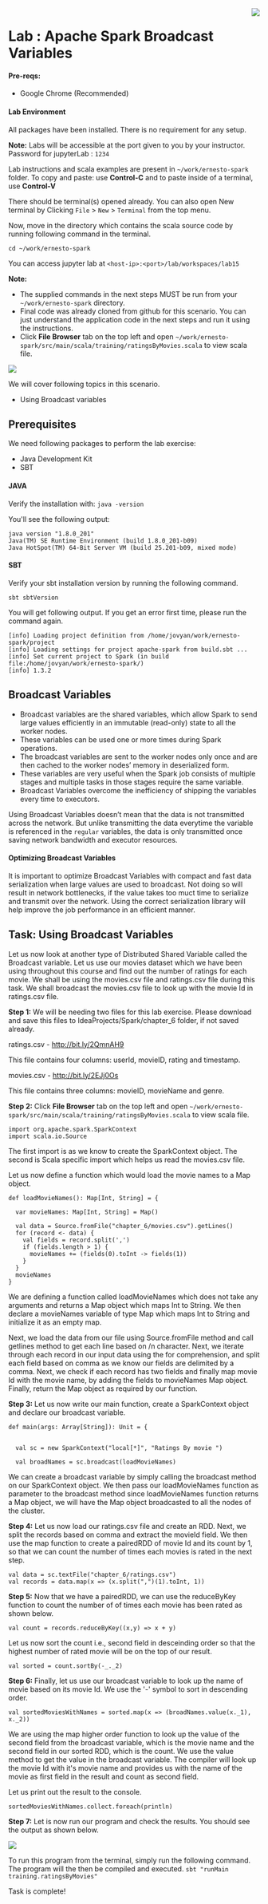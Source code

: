 <img align="right" src="./logo-small.png">

# Lab : Apache Spark Broadcast Variables

#### Pre-reqs:
- Google Chrome (Recommended)

#### Lab Environment
All packages have been installed. There is no requirement for any setup.

**Note:** Labs will be accessible at the port given to you by your instructor. Password for jupyterLab : `1234`

Lab instructions and scala examples are present in `~/work/ernesto-spark` folder. To copy and paste: use **Control-C** and to paste inside of a terminal, use **Control-V**

There should be terminal(s) opened already. You can also open New terminal by Clicking `File` > `New` > `Terminal` from the top menu.

Now, move in the directory which contains the scala source code by running following command in the terminal.

`cd ~/work/ernesto-spark`

You can access jupyter lab at `<host-ip>:<port>/lab/workspaces/lab15`


**Note:**
- The supplied commands in the next steps MUST be run from your `~/work/ernesto-spark` directory. 
- Final code was already cloned from github for this scenario. You can just understand the application code in the next steps and run it using the instructions.
- Click **File Browser** tab on the top left and open `~/work/ernesto-spark/src/main/scala/training/ratingsByMovies.scala` to view scala file.

![](./Screenshots/scala.png)

We will cover following topics in this scenario.
- Using Broadcast variables

## Prerequisites

We need following packages to perform the lab exercise: 
- Java Development Kit
- SBT


#### JAVA
Verify the installation with: `java -version` 

You'll see the following output:

```
java version "1.8.0_201"
Java(TM) SE Runtime Environment (build 1.8.0_201-b09)
Java HotSpot(TM) 64-Bit Server VM (build 25.201-b09, mixed mode)
```


#### SBT
Verify your sbt installation version by running the following command.	

`sbt sbtVersion`	

You will get following output. If you get an error first time, please run the command again.

```	
[info] Loading project definition from /home/jovyan/work/ernesto-spark/project	
[info] Loading settings for project apache-spark from build.sbt ...	
[info] Set current project to Spark (in build file:/home/jovyan/work/ernesto-spark/)	
[info] 1.3.2
```

## Broadcast Variables



- Broadcast variables are the shared variables, which allow Spark to send large values efficiently in an immutable (read-only) state to all the worker nodes.
- These variables can be used one or more times during Spark operations. 
- The broadcast variables are sent to the worker nodes only once and are then cached to the worker nodes’ memory in deserialized form. 
- These variables are very useful when the Spark job consists of multiple stages and multiple tasks in those stages require the same variable. 
- Broadcast Variables overcome the inefficiency of shipping the variables every time to executors.

Using Broadcast Variables doesn’t mean that the data is not transmitted across the network. But unlike transmitting the data everytime the variable is referenced in the `regular` variables, the data is only transmitted once saving network bandwidth and executor resources.

#### Optimizing Broadcast Variables
It is important to optimize Broadcast Variables with compact and fast data serialization when large values are used to broadcast. Not doing so will result in network bottlenecks, if the value takes too muct time to serialize and transmit over the network. Using the correct serialization library will help improve the job performance in an efficient manner.

## Task: Using Broadcast Variables

Let us now look at another type of Distributed Shared Variable called the Broadcast variable. Let us use our movies dataset which we have been using throughout this course and find out the number of ratings for each movie. We shall be using the movies.csv file and ratings.csv file during this task. We shall broadcast the movies.csv file to look up with the movie Id in ratings.csv file.

**Step 1:** We will be needing two files for this lab exercise. Please download and save this files to IdeaProjects/Spark/chapter_6 folder, if not saved already.

ratings.csv - http://bit.ly/2QmnAH9

This file contains four columns: userId, movieID, rating and timestamp.

movies.csv - http://bit.ly/2EJj0Os

This file contains three columns: movieID, movieName and genre.

**Step 2:** Click **File Browser** tab on the top left and open `~/work/ernesto-spark/src/main/scala/training/ratingsByMovies.scala` to view scala file.


```
import org.apache.spark.SparkContext
import scala.io.Source
```

The first import is as we know to create the SparkContext object. The second is Scala specific import which helps us read the movies.csv file.
 
Let us now define a function which would load the movie names to a Map object.

```
def loadMovieNames(): Map[Int, String] = {

  var movieNames: Map[Int, String] = Map()

  val data = Source.fromFile("chapter_6/movies.csv").getLines()
  for (record <- data) {
    val fields = record.split(',')
    if (fields.length > 1) {
      movieNames += (fields(0).toInt -> fields(1))
    }
  }
  movieNames
}
```

We are defining a function called loadMovieNames which does not take any arguments and returns a Map object which maps Int to String. We then declare a movieNames variable of type Map which maps Int to String and initialize it as an empty map.

Next, we load the data from our file using Source.fromFile method and call getlines method to get each line based on /n character. Next, we iterate through each record in our input data using the for comprehension, and split each field based on comma as we know our fields are delimited by a comma. Next, we check if each record has two fields and finally map movie Id with the movie name, by adding the fields to movieNames Map object. Finally, return the Map object as required by our function.



**Step 3:** Let us now write our main function, create a SparkContext object and declare our broadcast variable.

```
def main(args: Array[String]): Unit = {


  val sc = new SparkContext("local[*]", "Ratings By movie ")

  val broadNames = sc.broadcast(loadMovieNames)
```

We can create a broadcast variable by simply calling the broadcast method on our SparkContext object. We then pass our loadMovieNames function as parameter to the broadcast method since loadMovieNames function returns a Map object, we will have the Map object broadcasted to all the nodes of the cluster.


**Step 4:** Let us now load our ratings.csv file and create an RDD. Next, we split the records based on comma and extract the movieId field. We then use the map function to create a pairedRDD of movie Id and its count by  1, so that we can count the number of times each movies is rated in the next step.

```
val data = sc.textFile("chapter_6/ratings.csv")
val records = data.map(x => (x.split(",")(1).toInt, 1))
```



**Step 5:** Now that we have a pairedRDD, we can use the reduceByKey function to count the number of of times each movie has been rated as shown below.

```
val count = records.reduceByKey((x,y) => x + y)
```

Let us now sort the count i.e., second field in desceinding order so that the highest number of rated movie will be on the top of our result.

```
val sorted = count.sortBy(-_._2)
```

 
**Step 6:** Finally, let us use our broadcast variable to look up the name of movie based on its movie Id. We use the '-' symbol to sort in descending order.

```
val sortedMoviesWithNames = sorted.map(x => (broadNames.value(x._1), x._2))
```

We are using the map higher order function to look up the value of the second field from the broadcast variable, which is the movie name and the second field in our sorted RDD, which is the count. We use the value method to get the value in the broadcast variable. The compiler will look up the movie Id with it's movie name and provides us with the name of the movie as first field in the result and count as second field.
 

Let us print out the result to the console.

```
sortedMoviesWithNames.collect.foreach(println)
```

**Step 7:** Let is now run our program and check the results. You should see the output as shown below.

![](./Screenshots/Chapter_6/Selection_043.png)

To run this program from the terminal, simply run the following command. The program will the then be compiled and executed.
`sbt "runMain training.ratingsByMovies"` 

Task is complete!









































